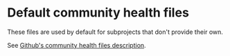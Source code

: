 # Default community health files

These files are used by default for subprojects that don't provide their own.

See [Github's community health files description](https://docs.github.com/en/communities/setting-up-your-project-for-healthy-contributions/creating-a-default-community-health-file).
